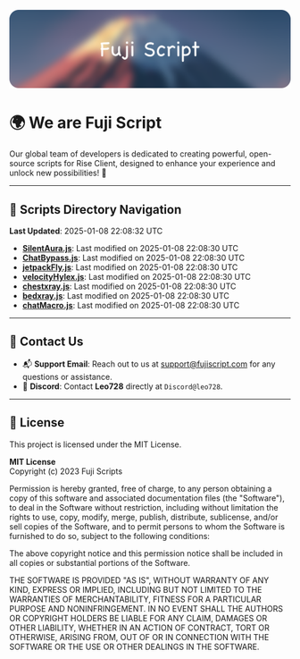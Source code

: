 ![Banner](.github/b.webp)

# 🌍 **We are Fuji Script**

Our global team of developers is dedicated to creating powerful, open-source scripts for Rise Client, designed to enhance your experience and unlock new possibilities! 🌟

---
<!-- SCRIPTS_NAVIGATION_START -->
## 📂 **Scripts Directory Navigation**

**Last Updated**: 2025-01-08 22:08:32 UTC

- **[SilentAura.js](scripts/SilentAura.js)**: Last modified on 2025-01-08 22:08:30 UTC
- **[ChatBypass.js](scripts/ChatBypass.js)**: Last modified on 2025-01-08 22:08:30 UTC
- **[jetpackFly.js](scripts/jetpackFly.js)**: Last modified on 2025-01-08 22:08:30 UTC
- **[velocityHylex.js](scripts/velocityHylex.js)**: Last modified on 2025-01-08 22:08:30 UTC
- **[chestxray.js](scripts/chestxray.js)**: Last modified on 2025-01-08 22:08:30 UTC
- **[bedxray.js](scripts/bedxray.js)**: Last modified on 2025-01-08 22:08:30 UTC
- **[chatMacro.js](scripts/chatMacro.js)**: Last modified on 2025-01-08 22:08:30 UTC

<!-- SCRIPTS_NAVIGATION_END -->

---

## 💬 **Contact Us**  
- 📬 **Support Email**: Reach out to us at [support@fujiscript.com](mailto:support@fujiscript.com) for any questions or assistance.  
- 💬 **Discord**: Contact **Leo728** directly at `Discord@leo728`.

---

## 📜 **License**

This project is licensed under the MIT License.  

**MIT License**  
Copyright (c) 2023 Fuji Scripts  

Permission is hereby granted, free of charge, to any person obtaining a copy of this software and associated documentation files (the "Software"), to deal in the Software without restriction, including without limitation the rights to use, copy, modify, merge, publish, distribute, sublicense, and/or sell copies of the Software, and to permit persons to whom the Software is furnished to do so, subject to the following conditions:  

The above copyright notice and this permission notice shall be included in all copies or substantial portions of the Software.  

THE SOFTWARE IS PROVIDED "AS IS", WITHOUT WARRANTY OF ANY KIND, EXPRESS OR IMPLIED, INCLUDING BUT NOT LIMITED TO THE WARRANTIES OF MERCHANTABILITY, FITNESS FOR A PARTICULAR PURPOSE AND NONINFRINGEMENT. IN NO EVENT SHALL THE AUTHORS OR COPYRIGHT HOLDERS BE LIABLE FOR ANY CLAIM, DAMAGES OR OTHER LIABILITY, WHETHER IN AN ACTION OF CONTRACT, TORT OR OTHERWISE, ARISING FROM, OUT OF OR IN CONNECTION WITH THE SOFTWARE OR THE USE OR OTHER DEALINGS IN THE SOFTWARE.  
